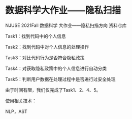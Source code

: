# 数据科学大作业——隐私扫描

NJUSE 2021Fall 数据科学 大作业——隐私扫描方向 资料仓库

Task1：找到代码中的个人信息

Task2：找到代码中对个人信息的处理操作

Task3：对比代码行为是否符合隐私政策

Task4：对获取隐私政策中的个人信息进行自动分类

Task5：判断用户数据在处理过程中是否进行过安全处理

由于时间有限，我们仅完成了Task1、2、4、5。

使用相关技术：

NLP，AST
